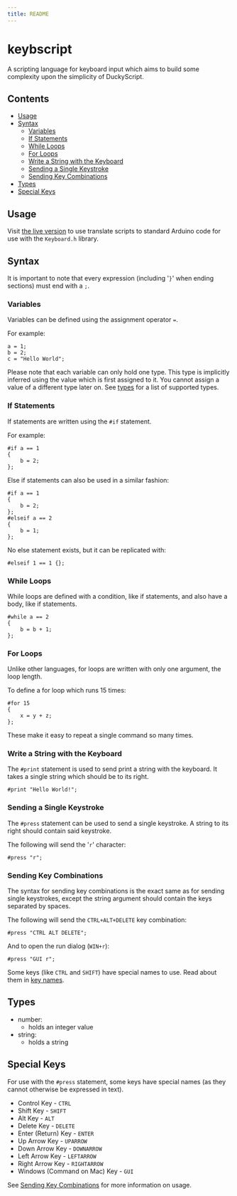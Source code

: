 ```yaml
---
title: README
---
```


# keybscript
A scripting language for keyboard input which aims to build some complexity upon the simplicity of DuckyScript.


## Contents
- [Usage](#Usage)
- [Syntax](#Syntax)
    - [Variables](#Variables)
    - [If Statements](#If-Statements)
    - [While Loops](#While-Loops)
    - [For Loops](#For-Loops)
    - [Write a String with the Keyboard](#Write-a-String-with-the-Keyboard)
    - [Sending a Single Keystroke](#Sending-a-Single-Keystroke)
    - [Sending Key Combinations](#Sending-Key-Combinations)
- [Types](#Types)
- [Special Keys](#Special-Keys)

## Usage
Visit [the live version](https://willumz.github.io/keybscript) to use translate scripts to standard Arduino code for use with the `Keyboard.h` library.

## Syntax
It is important to note that every expression (including '`}`' when ending sections) must end with a `;`.

### Variables
Variables can be defined using the assignment operator `=`.

For example:
```
a = 1;
b = 2;
c = "Hello World";
```

Please note that each variable can only hold one type. This type is implicitly inferred using the value which is first assigned to it. You cannot assign a value of a different type later on. See [types](#types) for a list of supported types.

### If Statements
If statements are written using the `#if` statement.

For example:
```
#if a == 1
{
    b = 2;
};
```
Else if statements can also be used in a similar fashion:
```
#if a == 1
{
    b = 2;
};
#elseif a == 2
{
    b = 1;
};
```
No else statement exists, but it can be replicated with:
```
#elseif 1 == 1 {};
```

### While Loops
While loops are defined with a condition, like if statements, and also have a body, like if statements.
```
#while a == 2
{
    b = b + 1;
};
```

### For Loops
Unlike other languages, for loops are written with only one argument, the loop length.

To define a for loop which runs 15 times:
```
#for 15
{
    x = y + z;
};
```
These make it easy to repeat a single command so many times.

### Write a String with the Keyboard
The `#print` statement is used to send print a string with the keyboard. It takes a single string which should be to its right.
```
#print "Hello World!";
```

### Sending a Single Keystroke
The `#press` statement can be used to send a single keystroke. A string to its right should contain said keystroke.

The following will send the '`r`' character:
```
#press "r";
```

### Sending Key Combinations
The syntax for sending key combinations is the exact same as for sending single keystrokes, except the string argument should contain the keys separated by spaces.

The following will send the `CTRL+ALT+DELETE` key combination:
```
#press "CTRL ALT DELETE";
```
And to open the run dialog (`WIN+r`):
```
#press "GUI r";
```
Some keys (like `CTRL` and `SHIFT`) have special names to use. Read about them in [key names](#Special-Keys).

## Types

- number:
    - holds an integer value
- string:
    - holds a string

## Special Keys
For use with the `#press` statement, some keys have special names (as they cannot otherwise be expressed in text).

- Control Key - `CTRL`
- Shift Key - `SHIFT`
- Alt Key - `ALT`
- Delete Key - `DELETE`
- Enter (Return) Key - `ENTER`
- Up Arrow Key - `UPARROW`
- Down Arrow Key - `DOWNARROW`
- Left Arrow Key - `LEFTARROW`
- Right Arrow Key - `RIGHTARROW`
- Windows (Command on Mac) Key - `GUI`

See [Sending Key Combinations](#Sending-Key-Combinations) for more information on usage.